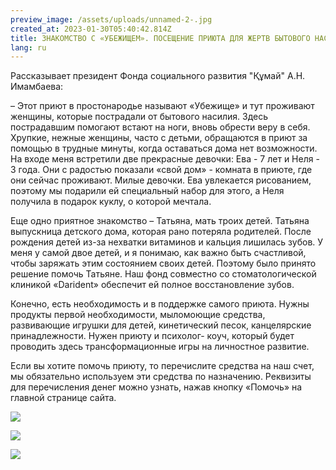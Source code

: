 ```yaml
---
preview_image: /assets/uploads/unnamed-2-.jpg
created_at: 2023-01-30T05:40:42.814Z
title: ЗНАКОМСТВО С «УБЕЖИЩЕМ». ПОСЕЩЕНИЕ ПРИЮТА ДЛЯ ЖЕРТВ БЫТОВОГО НАСИЛИЯ.
lang: ru
---
```

Рассказывает президент Фонда социального развития "Құмай" А.Н.
Имамбаева:

– Этот приют в простонародье называют «Убежище» и тут проживают
женщины, которые пострадали от бытового насилия. Здесь
пострадавшим помогают встают на ноги, вновь обрести веру в себя.
Хрупкие, нежные женщины, часто с детьми, обращаются в приют за
помощью в трудные минуты, когда оставаться дома нет возможности.
На входе меня встретили две прекрасные девочки: Ева - 7 лет и Неля - 3
года. Они с радостью показали «свой дом» - комната в приюте, где они
сейчас проживают. Милые девочки. Ева увлекается рисованием,
поэтому мы подарили ей специальный набор для этого, а Неля
получила в подарок куклу, о которой мечтала.

Еще одно приятное знакомство – Татьяна, мать троих детей. Татьяна
выпускница детского дома, которая рано потеряла родителей. После
рождения детей из-за нехватки витаминов и кальция лишилась зубов. У
меня у самой двое детей, и я понимаю, как важно быть счастливой,
чтобы заряжать этим состоянием своих детей. Поэтому было принято
решение помочь Татьяне. Наш фонд совместно со стоматологической
клиникой «Darident» обеспечит ей полное восстановление зубов.

Конечно, есть необходимость и в поддержке самого приюта. Нужны
продукты первой необходимости, мыломоющие средства,
развивающие игрушки для детей, кинетический песок, канцелярские
принадлежности. Нужен приюту и психолог- коуч, который будет
проводить здесь трансформационные игры на личностное развитие.

Если вы хотите помочь приюту, то перечислите средства на наш счет, мы
обязательно используем эти средства по назначению. Реквизиты для
перечисления денег можно узнать, нажав кнопку «Помочь» на главной
странице сайта.

![](/assets/uploads/unnamed-3-.jpg)

![](/assets/uploads/unnamed-4-.jpg)

![](/assets/uploads/unnamed-6-.jpg)

<!--EndFragment-->